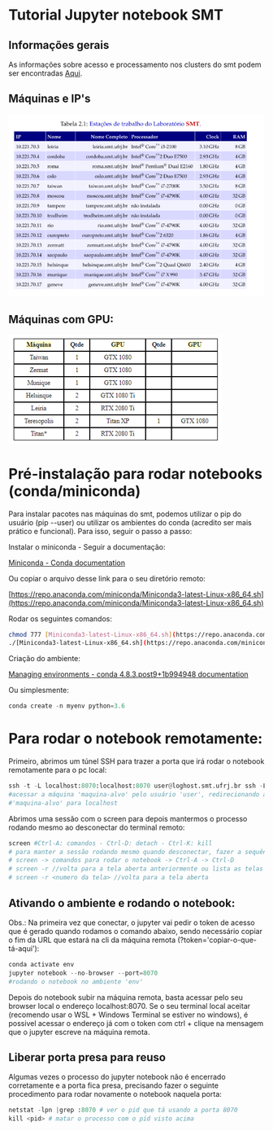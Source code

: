# Tutorial Jupyter notebook SMT

## Informações gerais

As informações sobre acesso e processamento nos clusters do smt podem ser encontradas [Aqui](https://smt.freshdesk.com/support/solutions/articles/23000006788-acesso-e-processamento-no-cluster-smt).


## Máquinas e IP's
![images/clusters.png](images/clusters.png)

## Máquinas com GPU:

![images/gpu_clusters.png](images/gpu_clusters.png)

# Pré-instalação para rodar notebooks (conda/miniconda)

Para instalar pacotes nas máquinas do smt, podemos utilizar o pip do usuário (pip --user) ou utilizar os ambientes do conda (acredito ser mais prático e funcional). Para isso, seguir o passo a passo:

Instalar o miniconda - Seguir a documentação:

[Miniconda - Conda documentation](https://docs.conda.io/en/latest/miniconda.html)

Ou copiar o arquivo desse link para o seu diretório remoto:

[https://repo.anaconda.com/miniconda/Miniconda3-latest-Linux-x86_64.sh](https://repo.anaconda.com/miniconda/Miniconda3-latest-Linux-x86_64.sh)

Rodar os seguintes comandos:

```bash
chmod 777 [Miniconda3-latest-Linux-x86_64.sh](https://repo.anaconda.com/miniconda/Miniconda3-latest-Linux-x86_64.sh) 
./[Miniconda3-latest-Linux-x86_64.sh](https://repo.anaconda.com/miniconda/Miniconda3-latest-Linux-x86_64.sh)
```

Criação do ambiente:

[Managing environments - conda 4.8.3.post9+1b994948 documentation](https://docs.conda.io/projects/conda/en/latest/user-guide/tasks/manage-environments.html)

Ou simplesmente:

```python
conda create -n myenv python=3.6
```

# Para rodar o notebook remotamente:

Primeiro, abrimos um túnel SSH para trazer a porta que irá rodar o notebook remotamente para o pc local:

```python
ssh -t -L localhost:8070:localhost:8070 user@loghost.smt.ufrj.br ssh -L localhost:8070:localhost:8070 user@maquina-alvo
#acessar a máquina 'maquina-alvo' pelo usuário 'user', redirecionando a porta 8070 da 
#'maquina-alvo' para localhost
```

Abrimos uma sessão com o screen para depois mantermos o processo rodando mesmo ao desconectar do terminal remoto:

```python
screen #Ctrl-A: comandos - Ctrl-D: detach - Ctrl-K: kill 
# para manter a sessão rodando mesmo quando desconectar, fazer a sequência:
# screen -> comandos para rodar o notebook -> Ctrl-A -> Ctrl-D
# screen -r //volta para a tela aberta anteriormente ou lista as telas abertas
# screen -r <numero da tela> //volta para a tela aberta
```

## Ativando o ambiente e rodando o notebook:

Obs.: Na primeira vez que conectar, o jupyter vai pedir o token de acesso que é gerado quando rodamos o comando abaixo, sendo necessário copiar o fim da URL que estará na cli da máquina remota (?token='copiar-o-que-tá-aqui'):

```python
conda activate env
jupyter notebook --no-browser --port=8070
#rodando o notebook no ambiente 'env'
```

Depois do notebook subir na máquina remota, basta acessar pelo seu browser local o endereço localhost:8070. Se o seu terminal local aceitar (recomendo usar o WSL + Windows Terminal se estiver no windows), é possivel acessar o endereço já com o token com ctrl + clique na mensagem que o jupyter escreve na máquina remota.

## Liberar porta presa para reuso

Algumas vezes o processo do jupyter notebook não é encerrado corretamente e a porta fica presa, precisando fazer o seguinte procedimento para rodar novamente o notebook naquela porta:

```python
netstat -lpn |grep :8070 # ver o pid que tá usando a porta 8070
kill <pid> # matar o processo com o pid visto acima
```